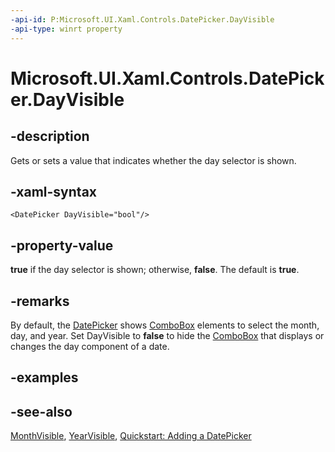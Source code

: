 ```yaml
---
-api-id: P:Microsoft.UI.Xaml.Controls.DatePicker.DayVisible
-api-type: winrt property
---
```


<!-- Property syntax
public bool DayVisible { get;  set; }
-->

# Microsoft.UI.Xaml.Controls.DatePicker.DayVisible

## -description
Gets or sets a value that indicates whether the day selector is shown.

## -xaml-syntax
```xaml
<DatePicker DayVisible="bool"/>
```


## -property-value
**true** if the day selector is shown; otherwise, **false**. The default is **true**.

## -remarks
By default, the [DatePicker](datepicker.md) shows [ComboBox](combobox.md) elements to select the month, day, and year. Set DayVisible to **false** to hide the [ComboBox](combobox.md) that displays or changes the day component of a date.

## -examples

## -see-also
[MonthVisible](datepicker_monthvisible.md), [YearVisible](datepicker_yearvisible.md), [Quickstart: Adding a DatePicker](/previous-versions/windows/apps/dn308514(v=win.10))

